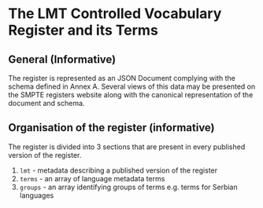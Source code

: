 # The LMT Controlled Vocabulary Register and its Terms

## General (Informative)

The register is represented as an JSON Document complying with the schema
defined in Annex A. Several views of this data may be presented on the SMPTE
registers website along with the canonical representation of the document and
schema.


## Organisation of the register (informative)

The register is divided into 3 sections that are present in every published
version of the register.

1. `lmt` - metadata describing a published version of the register
2. `terms` - an array of language metadata terms
3. `groups` - an array identifying groups of terms e.g. terms for Serbian
   languages
